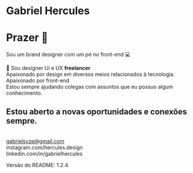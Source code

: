 

# Gabriel Hercules

# Prazer 🤘
Sou um brand designer com um pé no front-end :computer:

 🎨 Sou designer Ui e UX **freelancer**
 <br/> Apaixonado por design em diversos meios relacionados à tecnologia. 
 <br/> Apaixonado por front-end
 <br/> Estou sempre ajudando colegas com assuntos que eu possuo algum conhecimento.


## Estou aberto a novas oportunidades e conexões sempre.
<br>gabrielsyze@gmail.com
<br>instagram.com/hercules.design
<br>linkedin.com/in/gabrielhercules


Versão do README: 1.2.4
